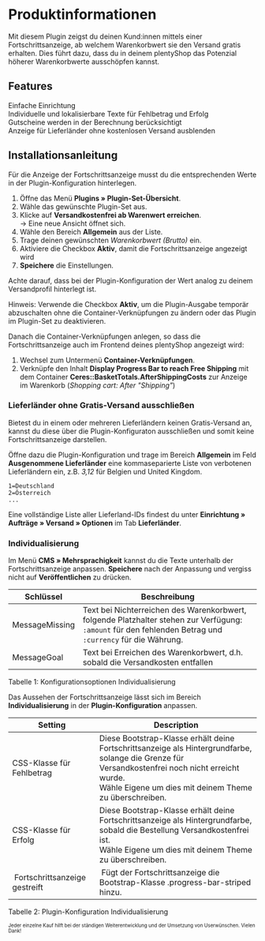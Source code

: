 # Produktinformationen

Mit diesem Plugin zeigst du deinen Kund:innen mittels einer Fortschrittsanzeige, ab welchem Warenkorbwert sie den Versand gratis erhalten. Dies führt dazu, dass du in deinem plentyShop das Potenzial höherer Warenkorbwerte ausschöpfen kannst.

## Features

<i aria-hidden="true" class="fa fa-fw fa-check-square text-success"></i> Einfache Einrichtung<br>
<i aria-hidden="true" class="fa fa-fw fa-check-square text-success"></i> Individuelle und lokalisierbare Texte für Fehlbetrag und Erfolg<br>
<i aria-hidden="true" class="fa fa-fw fa-check-square text-success"></i> Gutscheine werden in der Berechnung berücksichtigt<br>
<i aria-hidden="true" class="fa fa-fw fa-check-square text-success"></i> Anzeige für Lieferländer ohne kostenlosen Versand ausblenden

## Installationsanleitung

Für die Anzeige der Fortschrittsanzeige musst du die entsprechenden Werte in der Plugin-Konfiguration hinterlegen.

1. Öffne das Menü **Plugins » Plugin-Set-Übersicht**.
2. Wähle das gewünschte Plugin-Set aus.
3. Klicke auf **Versandkostenfrei ab Warenwert erreichen**.<br>→ Eine neue Ansicht öffnet sich.
4. Wähle den Bereich **Allgemein** aus der Liste.
5. Trage deinen gewünschten _Warenkorbwert (Brutto)_ ein.
6. Aktiviere die Checkbox **Aktiv**, damit die Fortschrittsanzeige angezeigt wird
7. **Speichere** die Einstellungen.

<div class="alert alert-info" role="alert">
    Achte darauf, dass bei der Plugin-Konfiguration der Wert analog zu deinem Versandprofil hinterlegt ist.
</div>

Hinweis: Verwende die Checkbox **Aktiv**, um die Plugin-Ausgabe temporär abzuschalten ohne die Container-Verknüpfungen zu ändern oder das Plugin im Plugin-Set zu deaktivieren.

Danach die Container-Verknüpfungen anlegen, so dass die Fortschrittsanzeige auch im Frontend deines plentyShop angezeigt wird:

1. Wechsel zum Untermenü **Container-Verknüpfungen**.
1. Verknüpfe den Inhalt **Display Progress Bar to reach Free Shipping** mit dem Container **Ceres::BasketTotals.AfterShippingCosts** zur Anzeige im Warenkorb (_Shopping cart: After "Shipping"_)

### Lieferländer ohne Gratis-Versand ausschließen

Bietest du in einem oder mehreren Lieferländern keinen Gratis-Versand an, kannst du diese über die Plugin-Konfiguraton ausschließen und somit keine Fortschrittsanzeige darstellen.

Öffne dazu die Plugin-Konfiguration und trage im Bereich **Allgemein** im Feld **Ausgenommene Lieferländer** eine kommaseparierte Liste von verbotenen Lieferländern ein, z.B. _3,12_ für Belgien und United Kingdom.

    1=Deutschland
    2=Österreich
    ...
    
Eine vollständige Liste aller Lieferland-IDs findest du unter **Einrichtung » Aufträge » Versand » Optionen** im Tab **Lieferländer**.

### Individualisierung

Im Menü **CMS » Mehrsprachigkeit** kannst du die Texte unterhalb der Fortschrittsanzeige anpassen. **Speichere** nach der Anpassung und vergiss nicht auf **Veröffentlichen** zu drücken.

| Schlüssel                          | Beschreibung  |
|------------------------------------|---------------|
| MessageMissing | Text bei Nichterreichen des Warenkorbwert, folgende Platzhalter stehen zur Verfügung: `:amount` für den fehlenden Betrag und `:currency` für die Währung. |
| MessageGoal | Text bei Erreichen des Warenkorbwert, d.h. sobald die Versandkosten entfallen |

Tabelle 1: Konfigurationsoptionen Individualisierung

Das Aussehen der Fortschrittsanzeige lässt sich im Bereich **Individualisierung** in der **Plugin-Konfiguration** anpassen.

| Setting                            | Description  |
|------------------------------------|---------------|
| CSS-Klasse für Fehlbetrag | Diese Bootstrap-Klasse erhält deine Fortschrittsanzeige als Hintergrundfarbe, solange die Grenze für Versandkostenfrei noch nicht erreicht wurde.<br>Wähle Eigene um dies mit deinem Theme zu überschreiben. |
| CSS-Klasse für Erfolg | Diese Bootstrap-Klasse erhält deine Fortschrittsanzeige als Hintergrundfarbe, sobald die Bestellung Versandkostenfrei ist.<br>Wähle Eigene um dies mit deinem Theme zu überschreiben. |
| Fortschrittsanzeige gestreift | Fügt der Fortschrittsanzeige die Bootstrap-Klasse .progress-bar-striped hinzu. |

Tabelle 2: Plugin-Konfiguration Individualisierung


<sub><sup>Jeder einzelne Kauf hilft bei der ständigen Weiterentwicklung und der Umsetzung von Userwünschen. Vielen Dank!</sup></sub>